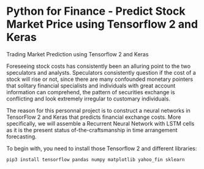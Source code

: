 # Python for Finance - Predict Stock Market Price using Tensorflow 2 and Keras 

Trading Market Prediction using Tensorflow 2 and Keras 

Foreseeing stock costs has consistently been an alluring point to the two speculators and analysts. Speculators consistently question if the cost of a stock will rise or not, since there are many confounded monetary pointers that solitary financial specialists and individuals with great account information can comprehend, the pattern of securities exchange is conflicting and look extremely irregular to customary individuals.

The reason for this personnal project is to construct a neural networks in TensorFlow 2 and Keras that predicts financial exchange costs.  More specifically, we will assemble a Recurrent Neural Network with LSTM cells as it is the present status of-the-craftsmanship in time arrangement forecasting.

To begin with, you need to install those Tensorflow 2 and different libraries:

```
pip3 install tensorflow pandas numpy matplotlib yahoo_fin sklearn
```
